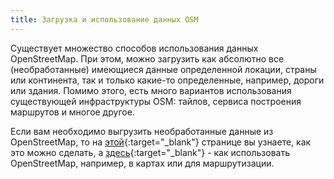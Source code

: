 ```yaml
---
title: Загрузка и использование данных OSM
---
```


Существует множество способов использования данных OpenStreetMap. При этом, можно загрузить как абсолютно все (необработанные) имеющиеся данные определенной локации, страны или континента, так и только какие-то определенные, например, дороги или здания. Помимо этого, есть много вариантов использования существующей инфраструктуры OSM: тайлов, сервиса построения маршрутов и многое другое.

Если вам необходимо выгрузить необработанные данные из OpenStreetMap, то на [этой](https://wiki.openstreetmap.org/wiki/Downloading_data){:target="_blank"} странице вы узнаете, как это можно сделать, а [здесь](https://wiki.openstreetmap.org/wiki/Use_OpenStreetMap){:target="_blank"} - как использовать OpenStreetMap, например, в картах или для маршрутизации.
